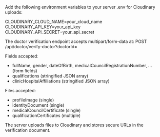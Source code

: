 Add the following environment variables to your server .env for Cloudinary uploads:

CLOUDINARY_CLOUD_NAME=your_cloud_name
CLOUDINARY_API_KEY=your_api_key
CLOUDINARY_API_SECRET=your_api_secret

The doctor verification endpoint accepts multipart/form-data at:
POST /api/doctor/verify-doctor?doctorId=<doctorId>

Fields accepted:
- fullName, gender, dateOfBirth, medicalCouncilRegistrationNumber, ... (form fields)
- qualifications (stringified JSON array)
- clinicHospitalAffiliations (stringified JSON array)

Files accepted:
- profileImage (single)
- identityDocument (single)
- medicalCouncilCertificate (single)
- qualificationCertificates (multiple)

The server uploads files to Cloudinary and stores secure URLs in the verification document.
